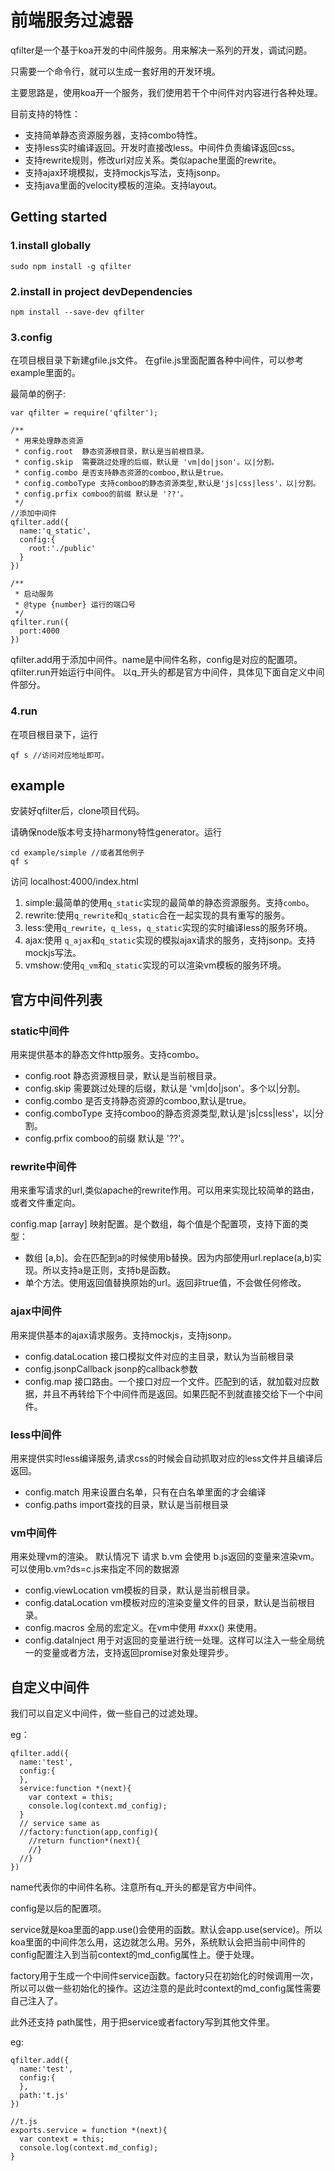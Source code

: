# 前端服务过滤器


qfilter是一个基于koa开发的中间件服务。用来解决一系列的开发，调试问题。

只需要一个命令行，就可以生成一套好用的开发环境。

主要思路是，使用koa开一个服务，我们使用若干个中间件对内容进行各种处理。

目前支持的特性：

* 支持简单静态资源服务器，支持combo特性。
* 支持less实时编译返回。开发时直接改less。中间件负责编译返回css。
* 支持rewrite规则，修改url对应关系。类似apache里面的rewrite。
* 支持ajax环境模拟，支持mockjs写法，支持jsonp。
* 支持java里面的velocity模板的渲染。支持layout。


## Getting started

### 1.install globally

```
sudo npm install -g qfilter
```

### 2.install in project devDependencies

```
npm install --save-dev qfilter
```

### 3.config

在项目根目录下新建gfile.js文件。
在gfile.js里面配置各种中间件，可以参考example里面的。

最简单的例子:

```
var qfilter = require('qfilter');

/**
 * 用来处理静态资源
 * config.root  静态资源根目录，默认是当前根目录。
 * config.skip  需要跳过处理的后缀，默认是 'vm|do|json'。以|分割。
 * config.combo 是否支持静态资源的comboo,默认是true。
 * config.comboType 支持comboo的静态资源类型,默认是'js|css|less'，以|分割。
 * config.prfix comboo的前缀 默认是 '??'。
 */
//添加中间件
qfilter.add({
  name:'q_static',
  config:{
    root:'./public'
  }
})

/**
 * 启动服务
 * @type {number} 运行的端口号
 */
qfilter.run({
  port:4000
})

```

qfilter.add用于添加中间件。name是中间件名称，config是对应的配置项。
qfilter.run开始运行中间件。
以q_开头的都是官方中间件，具体见下面自定义中间件部分。


### 4.run

在项目根目录下，运行

```
qf s //访问对应地址即可。

```




## example

安装好qfilter后，clone项目代码。

请确保node版本号支持harmony特性generator。运行

```
cd example/simple //或者其他例子
qf s

```
访问 localhost:4000/index.html


1. simple:最简单的使用`q_static`实现的最简单的静态资源服务。支持`combo`。
2. rewrite:使用`q_rewrite`和`q_static`合在一起实现的具有重写的服务。
3. less:使用`q_rewrite`，`q_less`，`q_static`实现的实时编译less的服务环境。
4. ajax:使用 `q_ajax`和`q_static`实现的模拟ajax请求的服务，支持jsonp。支持mockjs写法。
5. vmshow:使用`q_vm`和`q_static`实现的可以渲染vm模板的服务环境。




## 官方中间件列表



### static中间件

用来提供基本的静态文件http服务。支持combo。

* config.root  静态资源根目录，默认是当前根目录。
* config.skip  需要跳过处理的后缀，默认是 'vm|do|json'。多个以|分割。
* config.combo 是否支持静态资源的comboo,默认是true。
* config.comboType 支持comboo的静态资源类型,默认是'js|css|less'，以|分割。
* config.prfix comboo的前缀 默认是 '??'。


### rewrite中间件

用来重写请求的url,类似apache的rewrite作用。可以用来实现比较简单的路由，或者文件重定向。

config.map  [array] 映射配置。是个数组，每个值是个配置项，支持下面的类型：

* 数组 [a,b]。会在匹配到a的时候使用b替换。因为内部使用url.replace(a,b)实现。所以支持a是正则，支持b是函数。
* 单个方法。使用返回值替换原始的url。返回非true值，不会做任何修改。




### ajax中间件

用来提供基本的ajax请求服务。支持mockjs，支持jsonp。

* config.dataLocation 接口模拟文件对应的主目录，默认为当前根目录
* config.jsonpCallback jsonp的callback参数
* config.map  接口路由。一个接口对应一个文件。匹配到的话，就加载对应数据，并且不再转给下个中间件而是返回。如果匹配不到就直接交给下一个中间件。



### less中间件

用来提供实时less编译服务,请求css的时候会自动抓取对应的less文件并且编译后返回。


* config.match 用来设置白名单，只有在白名单里面的才会编译
* config.paths import查找的目录，默认是当前根目录



### vm中间件

用来处理vm的渲染。
默认情况下 请求 b.vm 会使用 b.js返回的变量来渲染vm。
可以使用b.vm?ds=c.js来指定不同的数据源

* config.viewLocation  vm模板的目录，默认是当前根目录。
* config.dataLocation  vm模板对应的渲染变量文件的目录，默认是当前根目录。
* config.macros        全局的宏定义。在vm中使用  #xxx()  来使用。
* config.dataInject    用于对返回的变量进行统一处理。这样可以注入一些全局统一的变量或者方法，支持返回promise对象处理异步。


## 自定义中间件

我们可以自定义中间件，做一些自己的过滤处理。

eg：

```
qfilter.add({
  name:'test',
  config:{
  },
  service:function *(next){
    var context = this;
    console.log(context.md_config);
  }
  // service same as
  //factory:function(app,config){
    //return function*(next){
    //}
  //}
})

```

name代表你的中间件名称。注意所有q_开头的都是官方中间件。

config是以后的配置项。

service就是koa里面的app.use()会使用的函数。默认会app.use(service)。所以koa里面的中间件怎么用，这边就怎么用。另外，系统默认会把当前中间件的config配置注入到当前context的md_config属性上。便于处理。

factory用于生成一个中间件service函数。factory只在初始化的时候调用一次，所以可以做一些初始化的操作。这边注意的是此时context的md_config属性需要自己注入了。


此外还支持 path属性，用于把service或者factory写到其他文件里。

eg:

```
qfilter.add({
  name:'test',
  config:{
  },
  path:'t.js'
})

//t.js
exports.service = function *(next){
  var context = this;
  console.log(context.md_config);
}

```



